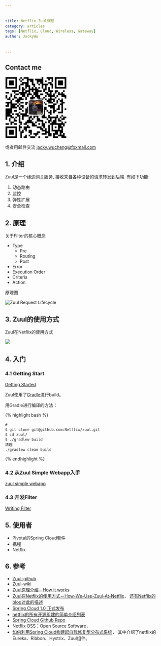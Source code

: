 ```yaml
---

   
title: Netflix Zuul调研
category: articles  
tags: [Netflix, Cloud, Wireless, Gateway]  
author: JackyWu  
  

---
```


## Contact me

![](/assets/images/weixin-pic-jackywu.jpg)

或者用邮件交流 <a href="mailto:jacky.wucheng@foxmail.com">jacky.wucheng@foxmail.com</a>

## 1. 介绍

Zuul是一个缘边网关服务, 接收来自各种设备的请求转发到后端. 有如下功能:

1. 动态路由
2. 监控
3. 弹性扩展
4. 安全检查

## 2. 原理

关于Filter的核心概念

- Type
    - Pre
    - Routing
    - Post
- Error
- Execution Order
- Criteria
- Action

原理图

![Zuul Request Lifecycle](https://camo.githubusercontent.com/4eb7754152028cdebd5c09d1c6f5acc7683f0094/687474703a2f2f6e6574666c69782e6769746875622e696f2f7a75756c2f696d616765732f7a75756c2d726571756573742d6c6966656379636c652e706e67)


## 3. Zuul的使用方式

Zuul在Netflix的使用方式

![](https://camo.githubusercontent.com/5e596c573110bffb608614a09c97611107205d0d/687474703a2f2f6e6574666c69782e6769746875622e696f2f7a75756c2f696d616765732f7a75756c2d706879736963616c2d617263682e706e67)

## 4. 入门

### 4.1 Getting Start

[Getting Started](https://github.com/Netflix/zuul/wiki/Getting-Started)

Zuul使用了[Gradle](http://gradle.org/)进行build。

用Gradle进行编译的方法：


{% highlight bash %}
    
    #
    $ git clone git@github.com:Netflix/zuul.git  
    $ cd zuul/  
    $ ./gradlew build  
    清理  
    ./gradlew clean build  

{% endhighlight %}


### 4.2 从Zuul Simple Webapp入手

[zuul simple webapp](https://github.com/Netflix/zuul/wiki/zuul-simple-webapp)

### 4.3 开发Filter

[Writing Filter](https://github.com/Netflix/zuul/wiki/Writing-Filters)

## 5. 使用者

- Pivotal的Spring Cloud套件
- 携程
- Netflix 

## 6. 参考

- [Zuul-github](https://github.com/Netflix/zuul)
- [Zuul-wiki](https://github.com/Netflix/zuul/wiki)
- [Zuul原理介绍－How it works](https://github.com/Netflix/zuul/wiki/How-it-Works)
- [Zuul在Netflix的使用方式－How-We-Use-Zuul-At-Netflix](https://github.com/Netflix/zuul/wiki/How-We-Use-Zuul-At-Netflix)， [还有Netflix的blog对此的描述](http://techblog.netflix.com/2013/06/announcing-zuul-edge-service-in-cloud.html)
- [Spring Cloud 1.0 正式发布](http://www.linuxeden.com/html/news/20150320/159789.html)
- [netflix的所有开源组建的简单介绍列表](http://www.douban.com/note/489683323/)
- [Spring Cloud Github Repo](https://github.com/spring-cloud)
- [Netflix OSS](https://netflix.github.io/)：Open Source Software， 
- [如何利用Spring Cloud构建起自我修复型分布式系统](http://cloud.51cto.com/art/201505/477946_all.htm)， 其中介绍了netflix的Eureka、Ribbon、Hystrix、Zuul组件。
